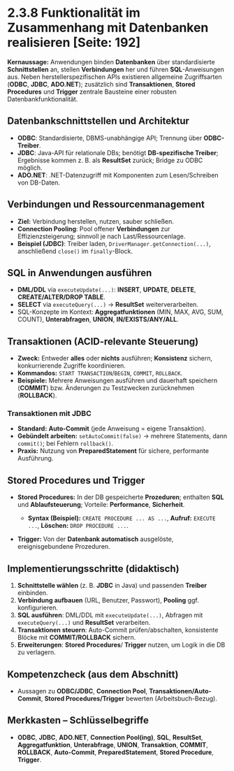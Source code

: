 # 2.3.8 Funktionalität im Zusammenhang mit Datenbanken realisieren [Seite: 192]

**Kernaussage:** Anwendungen binden **Datenbanken** über standardisierte **Schnittstellen** an, stellen **Verbindungen** her und führen **SQL**-Anweisungen aus. Neben herstellerspezifischen APIs existieren allgemeine Zugriffsarten (**ODBC**, **JDBC**, **ADO.NET**); zusätzlich sind **Transaktionen**, **Stored Procedures** und **Trigger** zentrale Bausteine einer robusten Datenbankfunktionalität. 

## Datenbankschnittstellen und Architektur

* **ODBC**: Standardisierte, DBMS-unabhängige API; Trennung über **ODBC-Treiber**.
* **JDBC**: Java-API für relationale DBs; benötigt **DB-spezifische Treiber**; Ergebnisse kommen z. B. als **ResultSet** zurück; Bridge zu ODBC möglich.
* **ADO.NET**: .NET-Datenzugriff mit Komponenten zum Lesen/Schreiben von DB-Daten. 

## Verbindungen und Ressourcenmanagement

* **Ziel:** Verbindung herstellen, nutzen, sauber schließen.
* **Connection Pooling**: Pool offener **Verbindungen** zur Effizienzsteigerung; sinnvoll je nach Last/Ressourcenlage.
* **Beispiel (JDBC)**: Treiber laden, `DriverManager.getConnection(...)`, anschließend `close()` im `finally`-Block. 

## SQL in Anwendungen ausführen

* **DML/DDL** via `executeUpdate(...)`: **INSERT**, **UPDATE**, **DELETE**, **CREATE/ALTER/DROP TABLE**.
* **SELECT** via `executeQuery(...)` → **ResultSet** weiterverarbeiten.
* SQL-Konzepte im Kontext: **Aggregatfunktionen** (MIN, MAX, AVG, SUM, COUNT), **Unterabfragen**, **UNION**, **IN/EXISTS/ANY/ALL**. 

## Transaktionen (ACID-relevante Steuerung)

* **Zweck:** Entweder **alles** oder **nichts** ausführen; **Konsistenz** sichern, konkurrierende Zugriffe koordinieren.
* **Kommandos:** `START TRANSACTION`/`BEGIN`, `COMMIT`, `ROLLBACK`.
* **Beispiele:** Mehrere Anweisungen ausführen und dauerhaft speichern (**COMMIT**) bzw. Änderungen zu Testzwecken zurücknehmen (**ROLLBACK**). 

### Transaktionen mit JDBC

* **Standard:** **Auto-Commit** (jede Anweisung = eigene Transaktion).
* **Gebündelt arbeiten:** `setAutoCommit(false)` → mehrere Statements, dann `commit()`; bei Fehlern `rollback()`.
* **Praxis:** Nutzung von **PreparedStatement** für sichere, performante Ausführung. 

## Stored Procedures und Trigger

* **Stored Procedures:** In der DB gespeicherte **Prozeduren**; enthalten **SQL** und **Ablaufsteuerung**; Vorteile: **Performance**, **Sicherheit**.

  * **Syntax (Beispiel):** `CREATE PROCEDURE ... AS ...`, **Aufruf:** `EXECUTE ...`, **Löschen:** `DROP PROCEDURE ...`.
* **Trigger:** Von der **Datenbank automatisch** ausgelöste, ereignisgebundene Prozeduren.

## Implementierungsschritte (didaktisch)

1. **Schnittstelle wählen** (z. B. **JDBC** in Java) und passenden **Treiber** einbinden. 
2. **Verbindung aufbauen** (URL, Benutzer, Passwort), **Pooling** ggf. konfigurieren. 
3. **SQL ausführen**: DML/DDL mit `executeUpdate(...)`, Abfragen mit `executeQuery(...)` und **ResultSet** verarbeiten. 
4. **Transaktionen steuern**: Auto-Commit prüfen/abschalten, konsistente Blöcke mit **COMMIT/ROLLBACK** sichern. 
5. **Erweiterungen**: **Stored Procedures**/ **Trigger** nutzen, um Logik in die DB zu verlagern. 

## Kompetenzcheck (aus dem Abschnitt)

* Aussagen zu **ODBC/JDBC**, **Connection Pool**, **Transaktionen/Auto-Commit**, **Stored Procedures/Trigger** bewerten (Arbeitsbuch-Bezug). 

## Merkkasten – Schlüsselbegriffe

* **ODBC**, **JDBC**, **ADO.NET**, **Connection Pool(ing)**, **SQL**, **ResultSet**, **Aggregatfunktion**, **Unterabfrage**, **UNION**, **Transaktion**, **COMMIT**, **ROLLBACK**, **Auto-Commit**, **PreparedStatement**, **Stored Procedure**, **Trigger**.
